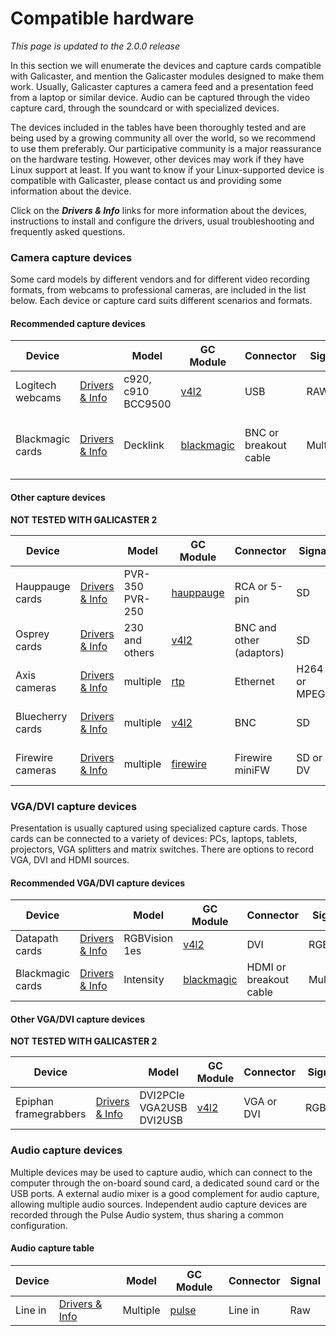 Compatible hardware
===================

*This page is updated to the 2.0.0 release*

In this section we will enumerate the devices and capture cards compatible with Galicaster, and mention the Galicaster modules designed to make them work. Usually, Galicaster captures a camera feed and a presentation feed from a laptop or similar device. Audio can be captured through the video capture card, through the soundcard or with specialized devices.

The devices included in the tables have been thoroughly tested and are being used by a growing community all over the world, so we recommend to use them preferably. Our participative community is a major reassurance on the hardware testing. However, other devices may work if they have Linux support at least. If you want to know if your Linux-supported device is compatible with Galicaster, please contact us and providing some information about the device.

Click on the **_Drivers & Info_** links for more information about the devices, instructions to install and configure the drivers, usual troubleshooting and frequently asked questions.

### Camera capture devices
Some card models by different vendors and for different video recording formats, from webcams to professional cameras, are included in the list below. Each device or capture card suits different scenarios and formats.

#### Recommended capture devices
| Device           |                | Model | GC Module | Connector | Signal | Format | Audio |
|------------------|----------------|-------|-----------|-----------|--------|--------|-------|
| Logitech webcams | [Drivers & Info](../GalicasterConfiguration/DeviceModules/Devices/Logitech.md) | c920, c910 BCC9500 | [v4l2](../GalicasterConfiguration/DeviceModules/V4L2.md) | USB | RAW | HD Full HD | Yes (pulse) |
| Blackmagic cards | [Drivers & Info](../GalicasterConfiguration/DeviceModules/Devices/Blackmagic.md) |	Decklink | [blackmagic](../GalicasterConfiguration/DeviceModules/Blackmagic.md) |	BNC or breakout cable | Multiple | SD-SDI and HD-SDI | Yes (embedded)|

#### Other capture devices
**NOT TESTED WITH GALICASTER 2**

| Device           |                | Model | GC Module | Connector | Signal | Format | Audio |
|------------------|----------------|-------|-----------|-----------|--------|--------|-------|
| Hauppauge cards  | [Drivers & Info](../GalicasterConfiguration/DeviceModules/Devices/Hauppauge.md) | PVR-350 PVR-250| [hauppauge](../GalicasterConfiguration/DeviceModules/Hauppauge.md) | RCA or 5-pin | SD | PAL/NTSC | Yes (raw and encoded) |
| Osprey cards     | [Drivers & Info](../GalicasterConfiguration/DeviceModules/Devices/Osprey.md) | 230 and others | [v4l2](../GalicasterConfiguration/DeviceModules/V4L2.md) | BNC and other (adaptors) | SD | PAL/NTSC pan. | Yes (pulse) |
| Axis cameras     | [Drivers & Info](../GalicasterConfiguration/DeviceModules/Devices/Axis.md) | multiple | [rtp](../GalicasterConfiguration/DeviceModules/RTP.md) | Ethernet | H264 or MPEG4 | up to QVGA | Some models only |
| Bluecherry cards | [Drivers & Info](../GalicasterConfiguration/DeviceModules/Devices/Bluecherry.md) | multiple | [v4l2](../GalicasterConfiguration/DeviceModules/V4L2.md) | BNC	 | SD | PAL/NTSC | Some models only |
| Firewire cameras | [Drivers & Info](../GalicasterConfiguration/DeviceModules/Devices/Firewire.md) | multiple | [firewire](../GalicasterConfiguration/DeviceModules/Firewire.md) | Firewire miniFW| SD or DV | PAL/NTSC | Some models only|

### VGA/DVI capture devices
Presentation is usually captured using specialized capture cards. Those cards can be connected to a variety of devices: PCs, laptops, tablets, projectors, VGA splitters and matrix switches. There are options to record VGA, DVI and HDMI sources.

#### Recommended VGA/DVI capture devices
| Device           |                | Model | GC Module | Connector | Signal | Format | Audio | Support Level|
|------------------|----------------|-------|-----------|-----------|--------|--------|-------|--------------|
| Datapath cards   | [Drivers & Info](../GalicasterConfiguration/DeviceModules/Devices/Datapath.md) | RGBVision 1es | [v4l2](../GalicasterConfiguration/DeviceModules/V4L2.md) | DVI | RGBHV |	upto QVGA | No | High |
| Blackmagic cards | [Drivers & Info](../GalicasterConfiguration/DeviceModules/Devices/Blackmagic.md) | Intensity | [blackmagic](../GalicasterConfiguration/DeviceModules/Blackmagic.md) | HDMI or breakout cable | Multiple | Full HD | Yes (embedded) | High |



#### Other VGA/DVI capture devices
**NOT TESTED WITH GALICASTER 2**

| Device                |                | Model | GC Module | Connector | Signal | Format | Audio | Support Level|
|-----------------------|----------------|-------|-----------|-----------|--------|--------|-------|--------------|
| Epiphan framegrabbers | [Drivers & Info](../GalicasterConfiguration/DeviceModules/Devices/Epiphan.md) | DVI2PCIe VGA2USB DVI2USB | [v4l2](../GalicasterConfiguration/DeviceModules/V4L2.md) | VGA or DVI | RGBHV |	upto QVGA | Not yet | Low |


### Audio capture devices
Multiple devices may be used to capture audio, which can connect to the computer through the on-board sound card, a dedicated sound card or the USB ports. A external audio mixer is a good complement for audio capture, allowing multiple audio sources. Independent audio capture devices are recorded through the Pulse Audio system, thus sharing a common configuration.

#### Audio capture table
| Device |                | Model    | GC Module | Connector | Signal |
|--------|----------------|----------|-----------|-----------|--------|
|Line in | [Drivers & Info](../GalicasterConfiguration/DeviceModules/Devices/Revolabs.md) |	Multiple | [pulse](../GalicasterConfiguration/DeviceModules/Pulse.md)     | Line in   | Raw    |
